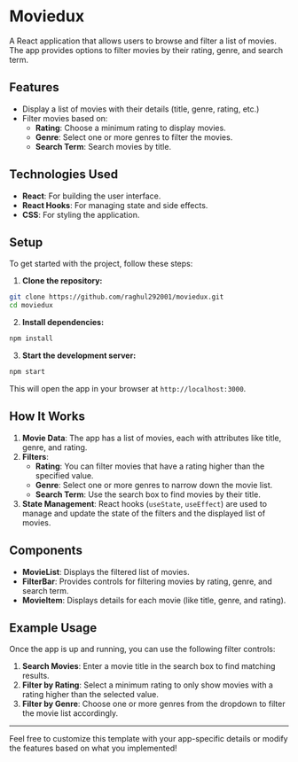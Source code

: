 # Moviedux

A React application that allows users to browse and filter a list of movies. The app provides options to filter movies by their rating, genre, and search term.

## Features

- Display a list of movies with their details (title, genre, rating, etc.)
- Filter movies based on:
  - **Rating**: Choose a minimum rating to display movies.
  - **Genre**: Select one or more genres to filter the movies.
  - **Search Term**: Search movies by title.
  
## Technologies Used

- **React**: For building the user interface.
- **React Hooks**: For managing state and side effects.
- **CSS**: For styling the application.

## Setup

To get started with the project, follow these steps:

1. **Clone the repository:**

```bash
git clone https://github.com/raghul292001/moviedux.git
cd moviedux
```

2. **Install dependencies:**

```bash
npm install
```

3. **Start the development server:**

```bash
npm start
```

This will open the app in your browser at `http://localhost:3000`.

## How It Works

1. **Movie Data**: The app has a list of movies, each with attributes like title, genre, and rating.
2. **Filters**: 
   - **Rating**: You can filter movies that have a rating higher than the specified value.
   - **Genre**: Select one or more genres to narrow down the movie list.
   - **Search Term**: Use the search box to find movies by their title.
3. **State Management**: React hooks (`useState`, `useEffect`) are used to manage and update the state of the filters and the displayed list of movies.

## Components

- **MovieList**: Displays the filtered list of movies.
- **FilterBar**: Provides controls for filtering movies by rating, genre, and search term.
- **MovieItem**: Displays details for each movie (like title, genre, and rating).

## Example Usage

Once the app is up and running, you can use the following filter controls:

1. **Search Movies**: Enter a movie title in the search box to find matching results.
2. **Filter by Rating**: Select a minimum rating to only show movies with a rating higher than the selected value.
3. **Filter by Genre**: Choose one or more genres from the dropdown to filter the movie list accordingly.
---

Feel free to customize this template with your app-specific details or modify the features based on what you implemented!